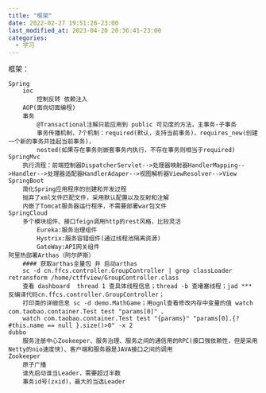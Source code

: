 ```yaml
---
title: "框架"
date: 2022-02-27 19:51:28-23:00
last_modified_at: 2023-04-20 20:36:41-23:00
categories:
  - 学习
---
```


框架：

	Spring
		ioc
			控制反转 依赖注入
		AOP(面向切面编程)
		事务
			@Transactional注解只能应用到 public 可见度的方法，主事务-子事务
			事务传播机制，7个机制：required(默认，支持当前事务)，requires_new(创建一个新的事务并挂起当前事务)，
			nested(如果存在事务则嵌套事务内执行，不存在事务则相当于required)
	SpringMvc
		执行流程：前端控制器DispatcherServlet-->处理器映射器HandlerMapping-->Handler-->处理器适配器HandlerAdaper-->视图解析器ViewResolver-->View
	SpringBoot
		简化Spring应用程序的创建和开发过程
		抛弃了xml文件匹配文件，采用默认配置以及反射和注解
		内嵌了Tomcat服务器运行程序，不需要部署war包文件
	SpringCloud
		多个模块组件、接口feign调用http的rest风格，比较灵活
			Eureka:服务治理组件
			Hystrix:服务容错组件(通过线程池隔离资源)
			GateWay:API网关组件
	阿里热部署Arthas（阿尔萨斯）
		#### 获取arthas全量包 并 启动arthas
		sc -d cn.ffcs.controller.GroupController | grep classLoader retransform /home/ctffview/GroupController.class
		查看 dashboard  thread 1 查具体线程信息；thread -b 查堵塞线程；jad *** 反编译代码cn.ffcs.controller.GroupController；
		打印类的详细信息 sc -d demo.MathGame；用ognl查看修改内存中变量的值 watch com.taobao.container.Test test "params[0]" 、
		watch com.taobao.container.Test test "{params}" "params[0].{? #this.name == null }.size()>0" -x 2
	dubbo
		服务注册中心Zookeeper、服务治理、服务之间的通信用的RPC(接口强依赖性，但是采用Netty的nio速度快)、客户端和服务器是JAVA接口之间的调用
	Zookeeper
		原子广播
		谁先启动谁当Leader，需要超过半数
		事务id号(zxid)，最大的当选Leader
